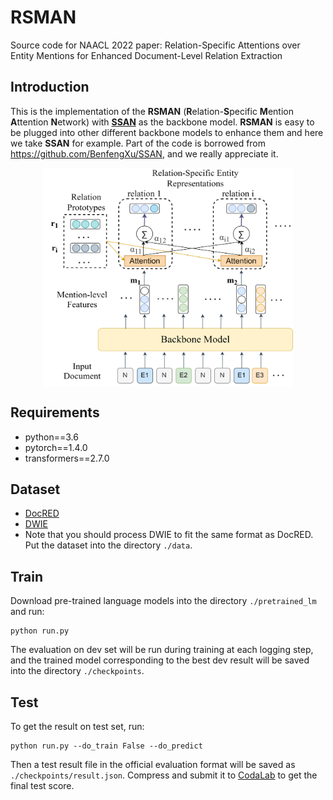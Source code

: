 # RSMAN
Source code for NAACL 2022 paper: Relation-Specific Attentions over Entity Mentions for Enhanced Document-Level Relation Extraction
## Introduction
This is the implementation of the **RSMAN** (**R**elation-**S**pecific **M**ention **A**ttention **N**etwork) with [**SSAN**](https://arxiv.org/abs/2102.10249) as the backbone model. **RSMAN** is easy to be plugged into other different backbone models to enhance them and here we take **SSAN** for example. Part of the code is borrowed from https://github.com/BenfengXu/SSAN, and we really appreciate it.
<div  align="center">  
<img src="./RSMAN.png" width = "400" height = "350" align=center />
</div>  

## Requirements
* python==3.6
* pytorch==1.4.0
* transformers==2.7.0

## Dataset
* [DocRED](https://github.com/thunlp/DocRED)
* [DWIE](https://github.com/klimzaporojets/DWIE)
* Note that you should process DWIE to fit the same format as DocRED. Put the dataset into the directory `./data`.

## Train
Download pre-trained language models into the directory `./pretrained_lm` and run:
```
python run.py
```
The evaluation on dev set will be run during training at each logging step, and the trained model corresponding to the best dev result will be saved into the directory `./checkpoints`.

## Test
To get the result on test set, run:
```
python run.py --do_train False --do_predict
```
Then a test result file in the official evaluation format will be saved as `./checkpoints/result.json`.
Compress and submit it to [CodaLab](https://competitions.codalab.org/competitions/20717) to get the final test score.
